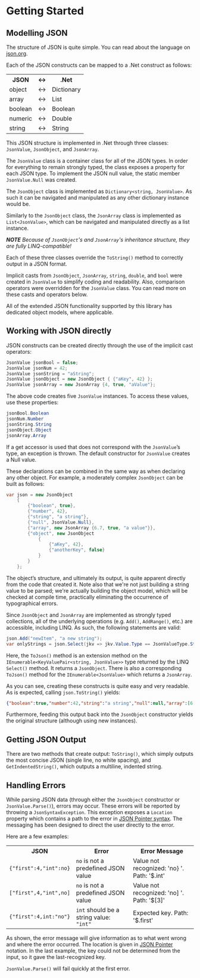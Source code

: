 # Getting Started

## Modelling JSON

The structure of JSON is quite simple.  You can read about the language on [json.org](http://json.org).

Each of the JSON constructs can be mapped to a .Net construct as follows:

<table>
    <tr>
        <th>JSON</th>
        <th>↔</th>
        <th>.Net</th>
    </tr>
    <tr>
        <td>object</td>
        <td>↔</td>
        <td>Dictionary</td>
    </tr>
    <tr>
        <td>array</td>
        <td>↔</td>
        <td>List</td>
    </tr>
    <tr>
        <td>boolean</td>
        <td>↔</td>
        <td>Boolean</td>
    </tr>
    <tr>
        <td>numeric</td>
        <td>↔</td>
        <td>Double</td>
    </tr>
    <tr>
        <td>string</td>
        <td>↔</td>
        <td>String</td>
    </tr>
</table>

This JSON structure is implemented in .Net through three classes: `JsonValue`, `JsonObject`, and `JsonArray`.

The `JsonValue` class is a container class for all of the JSON types.  In order for everything to remain strongly typed, the class exposes a property for each JSON type.  To implement the JSON null value, the static member `JsonValue.Null` was created.

The `JsonObject` class is implemented as `Dictionary<string, JsonValue>`.  As such it can be navigated and manipulated as any other dictionary instance would be.

Similarly to the `JsonObject` class, the `JsonArray` class is implemented as `List<JsonValue>`, which can be navigated and manipulated directly as a list instance.

***NOTE** Because of `JsonObject`'s and `JsonArray`'s inheritance structure, they are fully LINQ-compatible!*

Each of these three classes override the `ToString()` method to correctly output in a JSON format.

Implicit casts from `JsonObject`, `JsonArray`, `string`, `double`, and `bool` were created in `JsonValue` to simplify coding and readability.  Also, comparison operators were overridden for the `JsonValue` class.  You can read more on these casts and operators below.

All of the extended JSON functionality supported by this library has dedicated object models, where applicable.

## Working with JSON directly

JSON constructs can be created directly through the use of the implicit cast operators:

```csharp
JsonValue jsonBool = false;
JsonValue jsonNum = 42;
JsonValue jsonString = "aString";
JsonValue jsonObject = new JsonObject { {"aKey", 42} };
JsonValue jsonArray = new JsonArray {4, true, "aValue"};
```

The above code creates five `JsonValue` instances.  To access these values, use these properties:

```csharp
jsonBool.Boolean
jsonNum.Number
jsonString.String
jsonObject.Object
jsonArray.Array
```

If a get accessor is used that does not correspond with the `JsonValue`’s type, an exception is thrown.  The default constructor for `JsonValue` creates a Null value.

These declarations can be combined in the same way as when declaring any other object.  For example, a moderately complex `JsonObject` can be built as follows:

```csharp
var json = new JsonObject
    {
        {"boolean", true},
        {"number", 42},
        {"string", "a string"},
        {"null", JsonValue.Null},
        {"array", new JsonArray {6.7, true, "a value"}},
        {"object", new JsonObject
            {
                {"aKey", 42},
                {"anotherKey", false}
            }
        }
    };
```

The object’s structure, and ultimately its output, is quite apparent directly from the code that created it.  Note also that we're not just building a string value to be parsed; we're actually building the object model, which will be checked at compile time, practically eliminating the occurrence of typographical errors.

Since `JsonObject` and `JsonArray` are implemented as strongly typed collections, all of the underlying operations (e.g. `Add()`, `AddRange()`, etc.) are accessible, including LINQ.  As such, the following statements are valid:

```csharp
json.Add("newItem", "a new string");
var onlyStrings = json.Select(jkv => jkv.Value.Type == JsonValueType.String).ToJson();
```

Here, the `ToJson()` method is an extension method on the `IEnumerable<KeyValuePair<string, JsonValue>>` type returned by the LINQ `Select()` method.  It returns a `JsonObject`.  There is also a corresponding `ToJson()` method for the `IEnumerable<JsonValue>` which returns a `JsonArray`.

As you can see, creating these constructs is quite easy and very readable.  As is expected, calling `json.ToString()` yields:

```json
{"boolean":true,"number":42,"string":"a string","null":null,"array":[6.7,true,"a value"],"object":{"aKey":42,"anotherKey":false}}
```

Furthermore, feeding this output back into the `JsonObject` constructor yields the original structure (although using new instances).

## Getting JSON Output

There are two methods that create output:  `ToString()`, which simply outputs the most concise JSON (single line, no white spacing), and `GetIndentedString()`, which outputs a multiline, indented string.

## Handling Errors

While parsing JSON data (through either the `JsonObject` constructor or `JsonValue.Parse()`), errors may occur.  These errors will be reported by throwing a `JsonSyntaxException`.  This exception exposes a `Location` property which contains a path to the error in [JSON Pointer syntax](pointer.html).  The messaging has been designed to direct the user directly to the error.

Here are a few examples:

<table>
    <tr>
        <th>JSON</th>
        <th>Error</th>
        <th>Error Message</th>
    </tr>
    <tr>
        <td><code>{"first":4,"int":no}</code></td>
        <td><code>no</code> is not a predefined JSON value</td>
        <td>Value not recognized: 'no} '. Path: '$.int'</td>
    </tr>
    <tr>
        <td><code>["first",4,"int",no]</code></td>
        <td><code>no</code> is not a predefined JSON value</td>
        <td>Value not recognized: 'no] '. Path: '$[3]'</td>
    </tr>
    <tr>
        <td><code>{"first":4,int:"no"}</code></td>
        <td><code>int</code> should be a string value: <code>"int"</code></td>
        <td>Expected key. Path: '$.first'</td>
    </tr>
</table>

As shown, the error message will give information as to what went wrong and where the error occurred.  The location is given in [JSON Pointer](https://tools.ietf.org/html/rfc6901) notation.  In the last example, the key could not be determined from the input, so it gave the last-recognized key.

`JsonValue.Parse()` will fail quickly at the first error.
